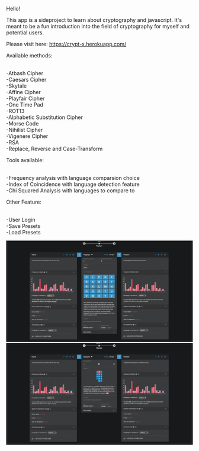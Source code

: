 Hello!

This app is a sideproject to learn about cryptography and javascript. It's meant to be a fun introduction into the field of cryptography for myself and potential users.

Please visit here: https://crypt-x.herokuapp.com/

Available methods:<br><br>

-Atbash Cipher<br>
-Caesars Cipher<br>
-Skytale<br>
-Affine Cipher<br>
-Playfair Cipher<br>
-One Time Pad<br>
-ROT13<br>
-Alphabetic Substitution Cipher<br>
-Morse Code<br>
-Nihilist Cipher<br>
-Vigenere Cipher<br>
-RSA<br>
-Replace, Reverse and Case-Transform<br>

Tools available:<br><br>

-Frequency analysis with language comparsion choice<br>
-Index of Coincidence with language detection feature<br>
-Chi Squared Analysis with languages to compare to<br>

Other Feature:<br><br>

-User Login<br>
-Save Presets<br>
-Load Presets<br>

<img src="./preview_images/prev2.PNG">
<img src="./preview_images/prev3.PNG">
